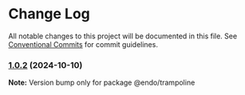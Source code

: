 # Change Log

All notable changes to this project will be documented in this file.
See [Conventional Commits](https://conventionalcommits.org) for commit guidelines.

### [1.0.2](https://github.com/endojs/endo/compare/@endo/trampoline@1.0.1...@endo/trampoline@1.0.2) (2024-10-10)

**Note:** Version bump only for package @endo/trampoline
